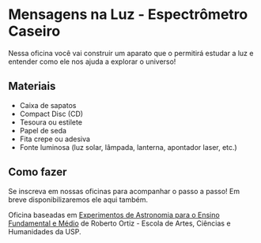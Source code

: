 # Mensagens na Luz - Espectrômetro Caseiro

Nessa oficina você vai construir um aparato que o permitirá estudar a luz e entender como ele nos ajuda a explorar o universo!

## Materiais

* Caixa de sapatos
* Compact Disc (CD)
* Tesoura ou estilete
* Papel de seda
* Fita crepe ou adesiva
* Fonte luminosa (luz solar, lâmpada, lanterna, apontador laser, etc.)

## Como fazer

Se inscreva em nossas oficinas para acompanhar o passo a passo! Em breve disponibilizaremos ele aqui também.

Oficina baseadas em [Experimentos de Astronomia para o Ensino Fundamental e Médio](http://each.uspnet.usp.br/ortiz/classes/experimentos_2011.pdf) de Roberto Ortiz - Escola de Artes, Ciências e Humanidades da USP.
